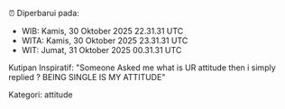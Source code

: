 ⏰ Diperbarui pada:
- WIB: Kamis, 30 Oktober 2025 22.31.31 UTC
- WITA: Kamis, 30 Oktober 2025 23.31.31 UTC
- WIT: Jumat, 31 Oktober 2025 00.31.31 UTC

Kutipan Inspiratif:
"Someone Asked me what is UR attitude then i simply replied ? BEING SINGLE IS MY ATTITUDE"


Kategori: attitude

